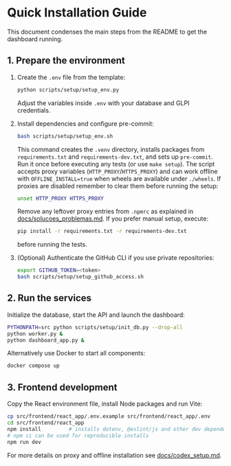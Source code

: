 # Quick Installation Guide

This document condenses the main steps from the README to get the dashboard running.

## 1. Prepare the environment

1. Create the `.env` file from the template:
   ```bash
   python scripts/setup/setup_env.py
   ```
   Adjust the variables inside `.env` with your database and GLPI credentials.

2. Install dependencies and configure pre-commit:
   ```bash
   bash scripts/setup/setup_env.sh
   ```
   This command creates the `.venv` directory, installs packages from
   `requirements.txt` and `requirements-dev.txt`, and sets up `pre-commit`.
   Run it once before executing any tests (or use `make setup`). The script
   accepts proxy variables (`HTTP_PROXY`/`HTTPS_PROXY`) and can work offline with
   `OFFLINE_INSTALL=true` when wheels are available under `./wheels`.
   If proxies are disabled remember to clear them before running the setup:

   ```bash
   unset HTTP_PROXY HTTPS_PROXY
   ```
   Remove any leftover proxy entries from `.npmrc` as explained in
   [docs/solucoes_problemas.md](solucoes_problemas.md#11.1-unknown-env-config-http-proxy).
   If you prefer manual setup, execute:
   ```bash
   pip install -r requirements.txt -r requirements-dev.txt
   ```
   before running the tests.

3. (Optional) Authenticate the GitHub CLI if you use private repositories:
   ```bash
   export GITHUB_TOKEN=<token>
   bash scripts/setup/setup_github_access.sh
   ```

## 2. Run the services

Initialize the database, start the API and launch the dashboard:

```bash
PYTHONPATH=src python scripts/setup/init_db.py --drop-all
python worker.py &
python dashboard_app.py &
```

Alternatively use Docker to start all components:

```bash
docker compose up
```

## 3. Frontend development

Copy the React environment file, install Node packages and run Vite:

```bash
cp src/frontend/react_app/.env.example src/frontend/react_app/.env
cd src/frontend/react_app
npm install         # installs dotenv, @eslint/js and other dev dependencies
# npm ci can be used for reproducible installs
npm run dev
```

For more details on proxy and offline installation see [docs/codex_setup.md](codex_setup.md).
